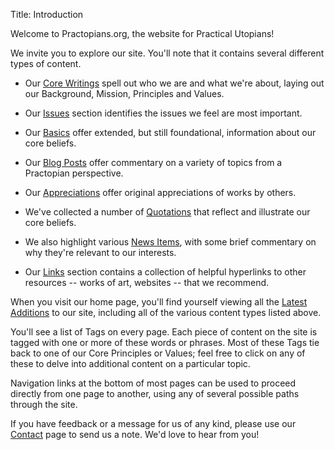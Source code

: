 Title: Introduction

Welcome to Practopians.org, the website for Practical Utopians!

We invite you to explore our site. You'll note that it contains several different types of content.

* Our [Core Writings](../core/index.html) spell out who we are and what we're about, laying out our Background, Mission, Principles and Values.

* Our [Issues](../issues/index.html) section identifies the issues we feel are most important.

* Our [Basics](../basics/index.html) offer extended, but still foundational, information about our core beliefs. 

* Our [Blog Posts](../blog/index.html) offer commentary on a variety of topics from a Practopian perspective.

* Our [Appreciations](../appreciations/index.html) offer original appreciations of works by others. 

* We've collected a number of [Quotations](../quotes/index.html) that reflect and illustrate our core beliefs.

* We also highlight various [News Items](../news/index.html), with some brief commentary on why they're relevant to our interests.

* Our [Links](../links/index.html) section contains a collection of helpful hyperlinks to other resources -- works of art, websites -- that we recommend.

When you visit our home page, you'll find yourself viewing all the [Latest Additions](../index.html) to our site, including all of the various content types listed above.

You'll see a list of Tags on every page. Each piece of content on the site is tagged with one or more of these words or phrases. Most of these Tags tie back to one of our Core Principles or Values; feel free to click on any of these to delve into additional content on a particular topic.

Navigation links at the bottom of most pages can be used to proceed directly from one page to another, using any of several possible paths through the site. 

If you have feedback or a message for us of any kind, please use our [Contact](contact.html) page to send us a note. We'd love to hear from you!
